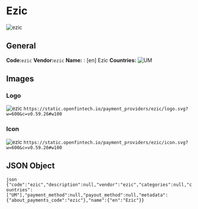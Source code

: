 # Ezic 
![ezic](https://static.openfintech.io/payment_providers/ezic/logo.svg?w=600&c=v0.59.26#w100) 
## General 
**Code:**`ezic` 
**Vendor:**`ezic` 
**Name:** 
:	[en] Ezic 
**Countries:** 
![UM](https://cdnjs.cloudflare.com/ajax/libs/flag-icon-css/3.3.0/flags/4x3/UM.svg#w24) 
 
## Images 
### Logo 
![ezic](https://static.openfintech.io/payment_providers/ezic/logo.svg?w=600&c=v0.59.26#w100) 
``` https://static.openfintech.io/payment_providers/ezic/logo.svg?w=600&c=v0.59.26#w100 ``` 
### Icon 
![ezic](https://static.openfintech.io/payment_providers/ezic/icon.svg?w=600&c=v0.59.26#w100) 
``` https://static.openfintech.io/payment_providers/ezic/icon.svg?w=600&c=v0.59.26#w100 ``` 
## JSON Object 
```json {"code":"ezic","description":null,"vendor":"ezic","categories":null,"countries":["UM"],"payment_method":null,"payout_method":null,"metadata":{"about_payments_code":"ezic"},"name":{"en":"Ezic"}} ``` 
